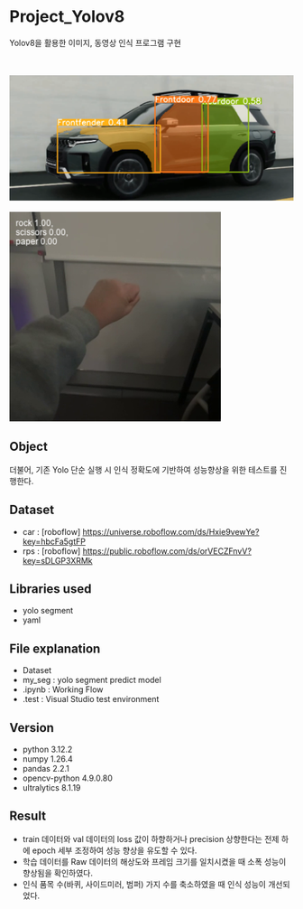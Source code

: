 # Project_Yolov8
Yolov8을 활용한 이미지, 동영상 인식 프로그램 구현

<br /><br /> 
<img src="image/car_result.png">
<br /><br /> 
<img src="image/rps_result.png">

## Object

더불어, 기존 Yolo 단순 실행 시 인식 정확도에 기반하여 성능향상을 위한 테스트를 진행한다.  

## Dataset
- car : [roboflow] https://universe.roboflow.com/ds/Hxie9vewYe?key=hbcFa5gtFP
- rps : [roboflow] https://public.roboflow.com/ds/orVECZFnvV?key=sDLGP3XRMk 

## Libraries used
- yolo segment
- yaml

## File explanation

- Dataset
- my_seg : yolo segment predict model
- .ipynb : Working Flow
- .test : Visual Studio test environment

## Version

- python 3.12.2
- numpy 1.26.4
- pandas 2.2.1
- opencv-python 4.9.0.80
- ultralytics 8.1.19

## Result

- train 데이터와 val 데이터의 loss 값이 하향하거나 precision 상향한다는 전제 하에 epoch 세부 조정하여 성능 향상을 유도할 수 있다. 
- 학습 데이터를 Raw 데이터의 해상도와 프레임 크기를 일치시켰을 때 소폭 성능이 향상됨을 확인하였다.
- 인식 품목 수(바퀴, 사이드미러, 범퍼) 가지 수를 축소하였을 때 인식 성능이 개선되었다.  
